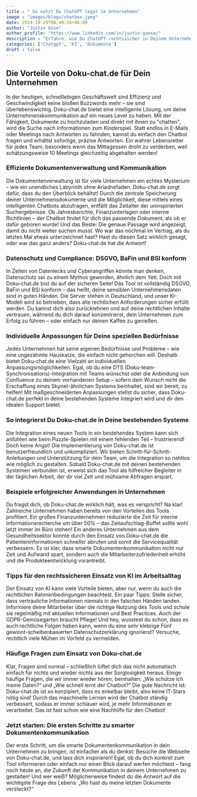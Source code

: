 ```yaml
---
title : " So nutzt Du ChatGPT legal im Unternehmen"
image : "images/blogs/chatbox.jpeg"
date: 2024-10-29T08:40:24+06:00
author: "Justin Güse"
author_profile: "https://www.linkedin.com/in/justin-guese/"
description : "Erfahre, wie Du ChatGPT rechtssicher in Deinem Unternehmen einsetzt. Tipps zu DSGVO-Compliance und Integrationen. Optimiere Deinen Workflow und schütze Daten!"
categories: ['Chatgpt', 'KI', 'Dokumente']
draft : false
---
```


## Die Vorteile von Doku-chat.de für Dein Unternehmen  

In der heutigen, schnelllebigen Geschäftswelt sind Effizienz und Geschwindigkeit keine bloßen Buzzwords mehr – sie sind überlebenswichtig. Doku-chat.de bietet eine intelligente Lösung, um deine Unternehmenskommunikation auf ein neues Level zu heben. Mit der Fähigkeit, Dokumente zu hochzuladen und direkt mit ihnen zu "chatten", wird die Suche nach Informationen zum Kinderspiel. Statt endlos in E-Mails oder Meetings nach Antworten zu fahnden, kannst du einfach den Chatbot fragen und erhältst sofortige, präzise Antworten. Ein wahrer Lebensretter für jedes Team, besonders wenn das Mittagessen droht zu verderben, weil schätzungsweise 10 Meetings gleichzeitig abgehalten werden!

### Effiziente Dokumentenverwaltung und Kommunikation  

Die Dokumentenverwaltung ist für viele Unternehmen ein echtes Mysterium – wie ein unendliches Labyrinth ohne Ariadnefaden. Doku-chat.de sorgt dafür, dass du den Überblick behältst! Durch die zentrale Speicherung deiner Unternehmensdokumente und die Möglichkeit, diese mittels eines intelligenten Chatbots abzufragen, entfällt das Zeitalter der uninspirierten Suchergebnisse. Ob Jahresberichte, Finanzunterlagen oder interne Richtlinien – der Chatbot findet für dich das passende Dokument, als ob er dafür geboren wurde! Und das Beste: Die genaue Passage wird angezeigt, damit du nicht weiter suchen musst. Wo war das nochmal im Vertrag, als du letztes Mal etwas unterzeichnet hast? Hast du diesen Satz wirklich gesagt, oder war das ganz anders? Doku-chat.de hat die Antwort!

### Datenschutz und Compliance: DSGVO, BaFin und BSI konform  

In Zeiten von Datenlecks und Cyberangriffen könnte man denken, Datenschutz sei zu einem Mythos geworden, ähnlich dem Yeti. Doch mit Doku-chat.de bist du auf der sicheren Seite! Das Tool ist vollständig DSGVO, BaFin und BSI konform – das heißt, deine sensiblen Unternehmensdaten sind in guten Händen. Die Server stehen in Deutschland, und unser KI-Modell wird so betrieben, dass alle rechtlichen Anforderungen sicher erfüllt werden. Du kannst dich also zurücklehnen und auf deine rechtlichen Inhalte vertrauen, während du dich darauf konzentrierst, dein Unternehmen zum Erfolg zu führen – oder einfach nur deinen Kaffee zu genießen.

### Individuelle Anpassungen für Deine speziellen Bedürfnisse  

Jedes Unternehmen hat seine eigenen Bedürfnisse und Probleme – wie eine ungezähmte Hauskatze, die einfach nicht gehorchen will. Deshalb bietet Doku-chat.de eine Vielzahl an individuellen Anpassungsmöglichkeiten. Egal, ob du eine DTS (Doku-team-Synchronisations)-Integration mit Teams wünschst oder die Anbindung von Confluence zu deinem vorhandenen Setup – sofern dein Wunsch nicht die Erschaffung eines Skynet-ähnlichen Systems beinhaltet, sind wir bereit, zu helfen! Mit maßgeschneiderten Anpassungen stellst du sicher, dass Doku-chat.de perfekt in deine bestehenden Systeme integriert wird und dir den idealen Support bietet.

### So integrierst Du Doku-chat.de in Deine bestehenden Systeme  

Die Integration eines neuen Tools in ein bestehendes System kann sich anfühlen wie beim Puzzle-Spielen mit einem fehlenden Teil – frustrierend! Doch keine Angst! Die Implementierung von Doku-chat.de ist benutzerfreundlich und unkompliziert. Wir bieten Schritt-für-Schritt-Anleitungen und Unterstützung für dein Team, um die Integration so nahtlos wie möglich zu gestalten. Sobald Doku-chat.de mit deinen bestehenden Systemen verbunden ist, erweist sich das Tool als hilfreicher Begleiter in der täglichen Arbeit, der dir viel Zeit und mühsame Abfragen erspart.

### Beispiele erfolgreicher Anwendungen in Unternehmen  

Du fragst dich, ob Doku-chat.de wirklich hält, was es verspricht? Na klar! Zahlreiche Unternehmen haben bereits von den Vorteilen des Tools profitiert. Ein großes Finanzunternehmen reduzierte die Zeit für interne Informationsrecherche um über 50% – das Zeitaufschlag-Buffet sollte wohl jetzt immer im Büro stehen! Ein anderes Unternehmen aus dem Gesundheitssektor konnte durch den Einsatz von Doku-chat.de die Patienteninformationen schneller abrufen und somit die Servicequalität verbessern. Es ist klar, dass smarte Dokumentenkommunikation nicht nur Zeit und Aufwand spart, sondern auch die Mitarbeiterzufriedenheit erhöht und die Produkteentwicklung vorantreibt.

### Tipps für den rechtssicheren Einsatz von KI im Arbeitsalltag  

Der Einsatz von KI kann viele Vorteile bieten, aber nur, wenn du auch die rechtlichen Rahmenbedingungen beachtest. Ein paar Tipps: Stelle sicher, dass vertrauliche Informationen niemals in den falschen Händen landen. Informiere deine Mitarbeiter über die richtige Nutzung des Tools und schule sie regelmäßig mit aktuellen Informationen und Best Practices. Auch der GDPR-Gemüsegarten braucht Pflege! Und hey, wusstest du schon, dass es auch rechtliche Folgen haben kann, wenn du eine sehr klebrige Fünf gewinnt-scheibenbasierten Datenschutzerklärung ignorierst? Versuche, rechtlich viele Mühen im Vorfeld zu vermeiden.

### Häufige Fragen zum Einsatz von Doku-chat.de  

Klar, Fragen sind normal – schließlich lüftet dich das nicht automatisch einfach für nichts und wieder nichts aus der Sorglosigkeit heraus. Einige häufige Fragen, die wir immer wieder hören, beinhalten: „Wie schütze ich meine Daten?“ und „Wie schnell lernt der Chatbot?“ Die gute Nachricht ist: Doku-chat.de ist so konzipiert, dass es enkelbar bleibt, also keine IT-Stars nötig sind! Durch das maschinelle Lernen wird der Chatbot ständig verbessert, sodass er immer schlauer wird, je mehr Informationen er verarbeitet. Das ist fast schon wie eine Nachhilfe für den Chatbot!

### Jetzt starten: Die ersten Schritte zu smarter Dokumentenkommunikation  

Der erste Schritt, um die smarte Dokumentenkommunikation in dein Unternehmen zu bringen, ist einfacher als du denkst: Besuche die Webseite von Doku-chat.de, und lass dich inspirieren! Egal, ob du dich konkret zum Tool informieren oder einfach nur einen Blick darauf werfen möchtest – fang noch heute an, die Zukunft der Kommunikation in deinem Unternehmen zu gestalten! Und wer weiß? Möglicherweise findest du die Antwort auf die wichtigste Frage des Lebens: „Wo hast du meine letzten Dokumente versteckt?“